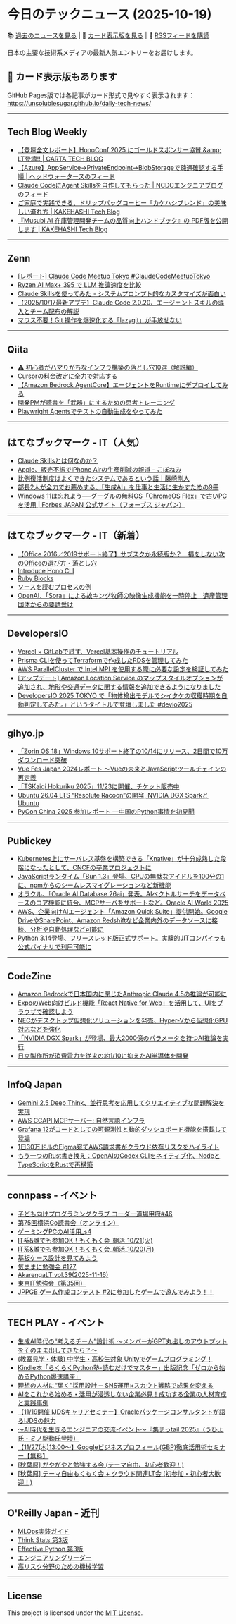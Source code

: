 # 今日のテックニュース (2025-10-19)

📚 [過去のニュースを見る](../../daily_news.md) | 🎨 [カード表示版を見る](https://unsolublesugar.github.io/daily-tech-news/) | 📡 [RSSフィードを購読](https://unsolublesugar.github.io/daily-tech-news/rss.xml)

日本の主要な技術系メディアの最新人気エントリーをお届けします。

## 🎨 カード表示版もあります

GitHub Pages版では各記事がカード形式で見やすく表示されます：  
https://unsolublesugar.github.io/daily-tech-news/

---
## Tech Blog Weekly

- [【登壇全文レポート】HonoConf 2025 にゴールドスポンサー協賛 &amp;amp; LT登壇!! | CARTA TECH BLOG](https://techblog.cartaholdings.co.jp/entry/hono-conf-2025-report)
- [【Azure】AppService→PrivateEndpoint→BlobStorageで疎通確認する手順 | ヘッドウォータースのフィード](https://zenn.dev/headwaters/articles/aa8d247e3a6e9a)
- [Claude CodeにAgent Skillsを自作してもらった | NCDCエンジニアブログのフィード](https://zenn.dev/ncdc/articles/77b4150bc3148f)
- [ご家庭で実践できる、ドリップバッグコーヒー「カケハシブレンド」の美味しい淹れ方 | KAKEHASHI Tech Blog](https://kakehashi-dev.hatenablog.com/entry/drip-bag-coffee)
- [『Musubi AI 在庫管理開発チームの品質向上ハンドブック』の PDF版を公開します | KAKEHASHI Tech Blog](https://kakehashi-dev.hatenablog.com/entry/2025/10/18/110000)


---
## Zenn

- [[レポート] Claude Code Meetup Tokyo #ClaudeCodeMeetupTokyo](https://zenn.dev/truestar/articles/f4707bb745a74b)
- [Ryzen AI Max+ 395 で LLM 推論速度を比較](https://zenn.dev/7shi/articles/20251017-amd-llm)
- [Claude Skillsを使ってみた - システムプロンプト的なカスタマイズが面白い](https://zenn.dev/lnest_knowledge/articles/2912bc87bc83d5)
- [【2025/10/17最新アプデ】Claude Code 2.0.20、エージェントスキルの導入とチーム配布の解説](https://zenn.dev/canly/articles/965cc8e7e9be8d)
- [マウス不要！Git 操作を爆速化する「lazygit」が手放せない](https://zenn.dev/aishift/articles/d1a0551a444317)


---
## Qiita

- [⚠️ 初心者がハマりがちなインフラ構築の落とし穴10選（解説編）](https://qiita.com/kosuke_shoji/items/ed0c1cc16ca7a7191359?utm_campaign=popular_items&utm_medium=feed&utm_source=popular_items)
- [Cursorの料金改定に全力で対応する](https://qiita.com/sakamoto-ryosuke/items/c8cdae4260a873d0b28e?utm_campaign=popular_items&utm_medium=feed&utm_source=popular_items)
- [【Amazon Bedrock AgentCore】エージェントをRuntimeにデプロイしてみる](https://qiita.com/yakumo_09/items/eaa3b6062396227615a2?utm_campaign=popular_items&utm_medium=feed&utm_source=popular_items)
- [開発PMが読書を「武器」にするための思考トレーニング](https://qiita.com/michiteru_suzuki/items/a277007a8cf7392e3be1?utm_campaign=popular_items&utm_medium=feed&utm_source=popular_items)
- [Playwright Agentsでテストの自動生成をやってみた](https://qiita.com/resound/items/24f129a920b34677e7f3?utm_campaign=popular_items&utm_medium=feed&utm_source=popular_items)


---
## はてなブックマーク - IT（人気）

- [Claude Skillsとは何なのか？](https://blog.lai.so/claude-skills/)
- [Apple、販売不振でiPhone Airの生産削減の報道 - こぼねみ](https://www.kobonemi.com/entry/2025/10/18//iPhone-Air-Production)
- [比例復活制度はよくできたシステムであるという話｜藤崎剛人](https://note.com/hokusyu/n/ne798de16f2c4)
- [部長2人が全力でお薦めする、「生成AI」を仕事と生活に生かすための9冊](https://bookplus.nikkei.com/atcl/column/100100571/100100001/)
- [Windows 11は忘れよう──グーグルの無料OS「ChromeOS Flex」で古いPCを活用 | Forbes JAPAN 公式サイト（フォーブス ジャパン）](https://forbesjapan.com/articles/detail/83414)


---
## はてなブックマーク - IT（新着）

- [【Office 2016／2019サポート終了】サブスクか永続版か？　損をしない次のOfficeの選び方・落とし穴](https://atmarkit.itmedia.co.jp/ait/articles/2510/17/news014.html)
- [Introduce Hono CLI](https://speakerdeck.com/yusukebe/introduce-hono-cli)
- [Ruby Blocks](https://tech.stonecharioteer.com/posts/2025/ruby-blocks/)
- [ソースを読むプロセスの例](https://speakerdeck.com/sat/sosuwodu-mupurosesunoli)
- [OpenAI、「Sora」による故キング牧師の映像生成機能を一時停止　遺産管理団体からの要請受け](https://www.itmedia.co.jp/news/articles/2510/18/news026.html)


---
## DevelopersIO

- [Vercel × GitLabで試す、Vercel基本操作のチュートリアル](https://dev.classmethod.jp/articles/vercel-gitlab-tutorial/)
- [Prisma CLIを使ってTerraformで作成したRDSを管理してみた](https://dev.classmethod.jp/articles/prisma-cli-terraform-rds/)
- [AWS ParallelCluster で Intel MPI を使用する際に必要な設定を検証してみた](https://dev.classmethod.jp/articles/aws-parallelcluster-intel-mpi-setup/)
- [[アップデート] Amazon Location Service のマップスタイルオプションが追加され、地形や交通データに関する情報を追加できるようになりました](https://dev.classmethod.jp/articles/location-services-new-map-styling-enchanced-customization/)
- [DevelopersIO 2025 TOKYO で「物体検出モデルでシイタケの収穫時期を自動判定してみた。」というタイトルで登壇しました #devio2025](https://dev.classmethod.jp/articles/developersio-2025-tokyo-devio2025-yolo-shitake/)


---
## gihyo.jp

- [「Zorin OS 18」Windows 10サポート終了の10/14にリリース、2日間で10万ダウンロード突破](https://gihyo.jp/article/2025/10/zorin-os-18?utm_source=feed)
- [Vue Fes Japan 2024レポート ～Vueの未来とJavaScriptツールチェインの再定義](https://gihyo.jp/article/2025/10/vuefes-japan-2024-report?utm_source=feed)
- [「TSKaigi Hokuriku 2025」11/23に開催、チケット販売中](https://gihyo.jp/article/2025/10/tskaigi-hokuriku-2025?utm_source=feed)
- [Ubuntu 26.04 LTS “Resolute Racoon”の開発, NVIDIA DGX SparkとUbuntu](https://gihyo.jp/admin/clip/01/ubuntu-topics/202510/17?utm_source=feed)
- [PyCon China 2025 参加レポート ―中国のPython事情を初見聞](https://gihyo.jp/article/2025/10/pycon-cn-2025?utm_source=feed)


---
## Publickey

- [Kubernetes上にサーバレス基盤を構築できる「Knative」が十分成熟した段階になったとして、CNCFの卒業プロジェクトに](https://www.publickey1.jp/blog/25/kubernetesknativecncf.html)
- [JavaScriptランタイム「Bun 1.3」登場、CPUの無駄なアイドルを100分の1に、npmからのシームレスマイグレーションなど新機能](https://www.publickey1.jp/blog/25/javascriptbun_13cpu1001npm.html)
- [オラクル、「Oracle AI Database 26ai」発表。AIベクトルサーチをデータベースのコア機能に統合、MCPサーバをサポートなど。Oracle AI World 2025](https://www.publickey1.jp/blog/25/oracle_database_26aiaimcporacle_ai_world_2025.html)
- [AWS、企業向けAIエージェント「Amazon Quick Suite」提供開始。Google DriveやSharePoint、Amazon Redshiftなど企業内外のデータソースに接続、分析や自動処理など可能に](https://www.publickey1.jp/blog/25/awsaiamazon_quick_suitegoogle_drivesharepointamazon_redshift.html)
- [Python 3.14登場、フリースレッド版正式サポート。実験的JITコンパイラも公式バイナリで利用可能に](https://www.publickey1.jp/blog/25/python_314jit.html)


---
## CodeZine

- [Amazon Bedrockで日本国内に閉じたAnthropic Claude 4.5の推論が可能に](http://codezine.jp/article/detail/22393)
- [ExpoのWeb向けビルド機能「React Native for Web」を活用して、UIをブラウザで確認しよう](http://codezine.jp/article/detail/22352)
- [NECがデスクトップ仮想化ソリューションを発売、Hyper-Vから仮想化GPU対応などを強化](http://codezine.jp/article/detail/22380)
- [「NVIDIA DGX Spark」が登場、最大2000億のパラメータを持つAI推論を実行](http://codezine.jp/article/detail/22382)
- [日立製作所が消費電力を従来の約1/10に抑えたAI半導体を開発](http://codezine.jp/article/detail/22381)


---
## InfoQ Japan

- [Gemini 2.5 Deep Think、並行思考を応用してクリエイティブな問題解決を実現](https://www.infoq.com/jp/news/2025/10/gemini-2-5-deep-think/?utm_campaign=infoq_content&utm_source=infoq&utm_medium=feed&utm_term=global)
- [AWS CCAPI MCPサーバー: 自然言語インフラ](https://www.infoq.com/jp/news/2025/10/aws-ccapi-mcp-server/?utm_campaign=infoq_content&utm_source=infoq&utm_medium=feed&utm_term=global)
- [Grafana 12がコードとしての可観測性と動的ダッシュボード機能を搭載して登場](https://www.infoq.com/jp/news/2025/10/grafana-12/?utm_campaign=infoq_content&utm_source=infoq&utm_medium=feed&utm_term=global)
- [1日30万ドルのFigma宛てAWS請求書がクラウド依存リスクをハイライト](https://www.infoq.com/jp/news/2025/10/figma-aws-300k-daily-bill/?utm_campaign=infoq_content&utm_source=infoq&utm_medium=feed&utm_term=global)
- [もう一つのRust書き換え：OpenAIのCodex CLIをネイティブ化、NodeとTypeScriptをRustで再構築](https://www.infoq.com/jp/news/2025/10/codex-cli-rust-native-rewrite/?utm_campaign=infoq_content&utm_source=infoq&utm_medium=feed&utm_term=global)


---
## connpass - イベント

- [子ども向けプログラミングクラブ コーダー道場甲府#46](https://coderdojokofu.connpass.com/event/373116/?utm_campaign=recent_events&utm_source=feed&utm_medium=atom)
- [第75回横浜Go読書会（オンライン）](https://yokohama-go-reading.connpass.com/event/373111/?utm_campaign=recent_events&utm_source=feed&utm_medium=atom)
- [ゲーミングPCのAI活用_s4](https://connpass.com/event/372727/?utm_campaign=recent_events&utm_source=feed&utm_medium=atom)
- [IT系&誰でも参加OK！もくもく会_朝活_10/21(火)](https://morimori.connpass.com/event/373110/?utm_campaign=recent_events&utm_source=feed&utm_medium=atom)
- [IT系&誰でも参加OK！もくもく会_朝活_10/20(月)](https://morimori.connpass.com/event/373109/?utm_campaign=recent_events&utm_source=feed&utm_medium=atom)
- [基板ケース設計を見てみよう](https://ibukalab.connpass.com/event/373108/?utm_campaign=recent_events&utm_source=feed&utm_medium=atom)
- [気ままに勉強会 #127](https://kimamani.connpass.com/event/373073/?utm_campaign=recent_events&utm_source=feed&utm_medium=atom)
- [AkarengaLT vol.39(2025-11-16)](https://engineercafe.connpass.com/event/373105/?utm_campaign=recent_events&utm_source=feed&utm_medium=atom)
- [東京IT勉強会（第35回）](https://mokumoku-offline-tokyo.connpass.com/event/373106/?utm_campaign=recent_events&utm_source=feed&utm_medium=atom)
- [JPPGB ゲーム作成コンテスト #2に参加したゲームで遊んでみよう！！](https://biribiri.connpass.com/event/370697/?utm_campaign=recent_events&utm_source=feed&utm_medium=atom)


---
## TECH PLAY - イベント

- [生成AI時代の“考えるチーム”設計術 〜メンバーがGPT丸出しのアウトプットをそのまま出してきたら？〜](https://techplay.jp/event/987886)
- [(教室見学・体験) 中学生・高校生対象 Unityでゲームプログラミング！](https://techplay.jp/event/987891)
- [Kindle本「らくらくPython塾-読むだけでマスター」出版記念「ゼロから始めるPython爆速講座」](https://techplay.jp/event/987890)
- [理想の人材に“届く”採用設計 ─ SNS運用×スカウト戦略で成果を変える](https://techplay.jp/event/987889)
- [AIをこれから始める・活用が浸透しない企業必見！成功する企業の人材育成と実践事例](https://techplay.jp/event/987723)
- [【11/19開催 IJDSキャリアセミナー】Oracleパッケージコンサルタントが語るIJDSの魅力](https://techplay.jp/event/987884)
- [〜AI時代を生きるエンジニアの交流イベント〜『集まっtail 2025』（うひょ氏・ミノ駆動氏登壇）](https://techplay.jp/event/987853)
- [【11/27(木)13:00～】Googleビジネスプロフィール(GBP)徹底活用術セミナー【無料】](https://techplay.jp/event/987858)
- [[秋葉原] がやがやと勉強する会 (テーマ自由、初心者歓迎！)](https://techplay.jp/event/987860)
- [[秋葉原] テーマ自由もくもく会 + クラウド関連LT会 (初参加・初心者大歓迎！)](https://techplay.jp/event/987859)


---
## O'Reilly Japan - 近刊

- [MLOps実装ガイド](http://www.oreilly.co.jp/books/9784814401208/?utm_source=feed&utm_mediun=referral&utm_content=new_book)
- [Think Stats 第3版](http://www.oreilly.co.jp/books/9784814401376/?utm_source=feed&utm_mediun=referral&utm_content=new_book)
- [Effective Python 第3版](http://www.oreilly.co.jp/books/9784814401338/?utm_source=feed&utm_mediun=referral&utm_content=new_book)
- [エンジニアリングリーダー](http://www.oreilly.co.jp/books/9784814401352/?utm_source=feed&utm_mediun=referral&utm_content=new_book)
- [高リスク分野のための機械学習](http://www.oreilly.co.jp/books/9784814401277/?utm_source=feed&utm_mediun=referral&utm_content=new_book)


---
## License

This project is licensed under the [MIT License](LICENSE).
